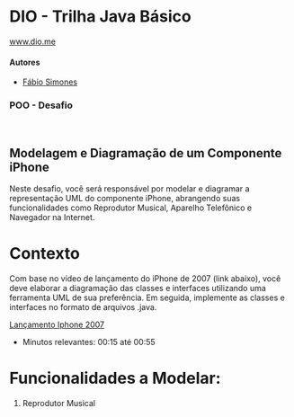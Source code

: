 # DIO - Trilha Java Básico
www.dio.me

#### Autores
- [Fábio Simones](https://github.com/FabioSimones)

### POO - Desafio
</br>

## Modelagem e Diagramação de um Componente iPhone
<p>Neste desafio, você será responsável por modelar e diagramar a representação UML do componente iPhone, abrangendo suas funcionalidades 
  como Reprodutor Musical, Aparelho Telefônico e Navegador na Internet.</p>

# Contexto
<p>Com base no vídeo de lançamento do iPhone de 2007 (link abaixo), você deve elaborar a diagramação das classes e interfaces utilizando 
  uma ferramenta UML de sua preferência. Em seguida, implemente as classes e interfaces no formato de arquivos .java.</p>

<a href="https://www.youtube.com/watch?v=9ou608QQRq8">Lançamento Iphone 2007</a>
<ul>
  <li>Minutos relevantes: 00:15 até 00:55</li>
</ul>

# Funcionalidades a Modelar:

<ol>
  <li> Reprodutor Musical</li>
</ol>
